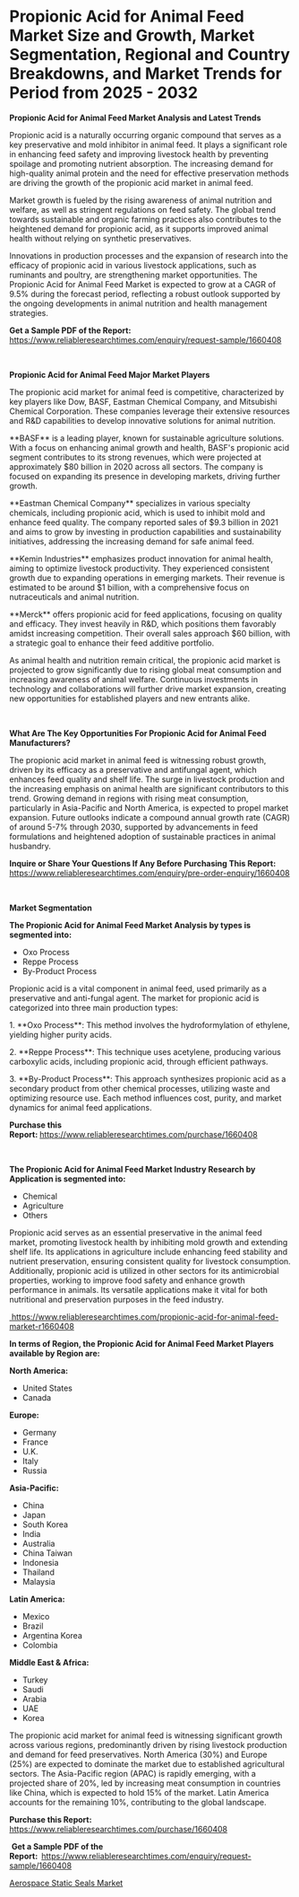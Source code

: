 <p><h1>Propionic Acid for Animal Feed Market Size and Growth, Market Segmentation, Regional and Country Breakdowns, and Market Trends for Period from 2025 -  2032</h1></p><p><strong>Propionic Acid for Animal Feed Market Analysis and Latest Trends</strong></p>
<p><p>Propionic acid is a naturally occurring organic compound that serves as a key preservative and mold inhibitor in animal feed. It plays a significant role in enhancing feed safety and improving livestock health by preventing spoilage and promoting nutrient absorption. The increasing demand for high-quality animal protein and the need for effective preservation methods are driving the growth of the propionic acid market in animal feed.</p><p>Market growth is fueled by the rising awareness of animal nutrition and welfare, as well as stringent regulations on feed safety. The global trend towards sustainable and organic farming practices also contributes to the heightened demand for propionic acid, as it supports improved animal health without relying on synthetic preservatives. </p><p>Innovations in production processes and the expansion of research into the efficacy of propionic acid in various livestock applications, such as ruminants and poultry, are strengthening market opportunities. The Propionic Acid for Animal Feed Market is expected to grow at a CAGR of 9.5% during the forecast period, reflecting a robust outlook supported by the ongoing developments in animal nutrition and health management strategies.</p></p>
<p><strong>Get a Sample PDF of the Report:&nbsp;</strong> <a href="https://www.reliableresearchtimes.com/enquiry/request-sample/1660408?utm_campaign=2006&utm_medium=2&utm_source=Github&utm_content=ia&utm_term=17012025&utm_id=propionic-acid-for-animal-feed">https://www.reliableresearchtimes.com/enquiry/request-sample/1660408</a></p>
<p>&nbsp;</p>
<p><strong>Propionic Acid for Animal Feed Major Market Players</strong></p>
<p><p>The propionic acid market for animal feed is competitive, characterized by key players like Dow, BASF, Eastman Chemical Company, and Mitsubishi Chemical Corporation. These companies leverage their extensive resources and R&D capabilities to develop innovative solutions for animal nutrition.</p><p>**BASF** is a leading player, known for sustainable agriculture solutions. With a focus on enhancing animal growth and health, BASF's propionic acid segment contributes to its strong revenues, which were projected at approximately $80 billion in 2020 across all sectors. The company is focused on expanding its presence in developing markets, driving further growth.</p><p>**Eastman Chemical Company** specializes in various specialty chemicals, including propionic acid, which is used to inhibit mold and enhance feed quality. The company reported sales of $9.3 billion in 2021 and aims to grow by investing in production capabilities and sustainability initiatives, addressing the increasing demand for safe animal feed.</p><p>**Kemin Industries** emphasizes product innovation for animal health, aiming to optimize livestock productivity. They experienced consistent growth due to expanding operations in emerging markets. Their revenue is estimated to be around $1 billion, with a comprehensive focus on nutraceuticals and animal nutrition.</p><p>**Merck** offers propionic acid for feed applications, focusing on quality and efficacy. They invest heavily in R&D, which positions them favorably amidst increasing competition. Their overall sales approach $60 billion, with a strategic goal to enhance their feed additive portfolio.</p><p>As animal health and nutrition remain critical, the propionic acid market is projected to grow significantly due to rising global meat consumption and increasing awareness of animal welfare. Continuous investments in technology and collaborations will further drive market expansion, creating new opportunities for established players and new entrants alike.</p></p>
<p>&nbsp;</p>
<p><strong>What Are The Key Opportunities For Propionic Acid for Animal Feed Manufacturers?</strong></p>
<p><p>The propionic acid market in animal feed is witnessing robust growth, driven by its efficacy as a preservative and antifungal agent, which enhances feed quality and shelf life. The surge in livestock production and the increasing emphasis on animal health are significant contributors to this trend. Growing demand in regions with rising meat consumption, particularly in Asia-Pacific and North America, is expected to propel market expansion. Future outlooks indicate a compound annual growth rate (CAGR) of around 5-7% through 2030, supported by advancements in feed formulations and heightened adoption of sustainable practices in animal husbandry.</p></p>
<p><strong>Inquire or Share Your Questions If Any Before Purchasing This Report:</strong> <a href="https://www.reliableresearchtimes.com/enquiry/pre-order-enquiry/1660408?utm_campaign=2006&utm_medium=2&utm_source=Github&utm_content=ia&utm_term=17012025&utm_id=propionic-acid-for-animal-feed">https://www.reliableresearchtimes.com/enquiry/pre-order-enquiry/1660408</a></p>
<p>&nbsp;</p>
<p><strong>Market Segmentation</strong></p>
<p><strong>The Propionic Acid for Animal Feed Market Analysis by types is segmented into:</strong></p>
<p><ul><li>Oxo Process</li><li>Reppe Process</li><li>By-Product Process</li></ul></p>
<p><p>Propionic acid is a vital component in animal feed, used primarily as a preservative and anti-fungal agent. The market for propionic acid is categorized into three main production types: </p><p>1. **Oxo Process**: This method involves the hydroformylation of ethylene, yielding higher purity acids. </p><p>2. **Reppe Process**: This technique uses acetylene, producing various carboxylic acids, including propionic acid, through efficient pathways. </p><p>3. **By-Product Process**: This approach synthesizes propionic acid as a secondary product from other chemical processes, utilizing waste and optimizing resource use. Each method influences cost, purity, and market dynamics for animal feed applications.</p></p>
<p><strong>Purchase this Report:&nbsp;</strong><a href="https://www.reliableresearchtimes.com/purchase/1660408?utm_campaign=2006&utm_medium=2&utm_source=Github&utm_content=ia&utm_term=17012025&utm_id=propionic-acid-for-animal-feed">https://www.reliableresearchtimes.com/purchase/1660408</a></p>
<p>&nbsp;</p>
<p><strong>The Propionic Acid for Animal Feed Market Industry Research by Application is segmented into:</strong></p>
<p><ul><li>Chemical</li><li>Agriculture</li><li>Others</li></ul></p>
<p><p>Propionic acid serves as an essential preservative in the animal feed market, promoting livestock health by inhibiting mold growth and extending shelf life. Its applications in agriculture include enhancing feed stability and nutrient preservation, ensuring consistent quality for livestock consumption. Additionally, propionic acid is utilized in other sectors for its antimicrobial properties, working to improve food safety and enhance growth performance in animals. Its versatile applications make it vital for both nutritional and preservation purposes in the feed industry.</p></p>
<p><a href="https://www.reliableresearchtimes.com/propionic-acid-for-animal-feed-market-r1660408?utm_campaign=2006&utm_medium=2&utm_source=Github&utm_content=ia&utm_term=17012025&utm_id=propionic-acid-for-animal-feed">&nbsp;https://www.reliableresearchtimes.com/propionic-acid-for-animal-feed-market-r1660408</a></p>
<p><strong>In terms of Region, the Propionic Acid for Animal Feed Market Players available by Region are:</strong></p>
<p>
    <p> <strong> North America: </strong>
        <ul>
            <li>United States</li>
            <li>Canada</li>
        </ul>
        </p> 
    <p> <strong> Europe: </strong>
        <ul>
            <li>Germany</li>
            <li>France</li>
            <li>U.K.</li>
            <li>Italy</li>
            <li>Russia</li>
        </ul>
        </p> 
    <p> <strong> Asia-Pacific: </strong>
        <ul>
            <li>China</li>
            <li>Japan</li>
            <li>South Korea</li>
            <li>India</li>
            <li>Australia</li>
            <li>China Taiwan</li>
            <li>Indonesia</li>
            <li>Thailand</li>
            <li>Malaysia</li>
        </ul>
        </p> 
    <p> <strong> Latin America: </strong>
        <ul>
            <li>Mexico</li>
            <li>Brazil</li>
            <li>Argentina Korea</li>
            <li>Colombia</li>
        </ul>
        </p> 
    <p> <strong> Middle East & Africa: </strong>
        <ul>
            <li>Turkey</li>
            <li>Saudi</li>
            <li>Arabia</li>
            <li>UAE</li>
            <li>Korea</li>
        </ul>
    </p>
    </p>
<p><p>The propionic acid market for animal feed is witnessing significant growth across various regions, predominantly driven by rising livestock production and demand for feed preservatives. North America (30%) and Europe (25%) are expected to dominate the market due to established agricultural sectors. The Asia-Pacific region (APAC) is rapidly emerging, with a projected share of 20%, led by increasing meat consumption in countries like China, which is expected to hold 15% of the market. Latin America accounts for the remaining 10%, contributing to the global landscape.</p></p>
<p><strong>Purchase this Report: </strong><a href="https://www.reliableresearchtimes.com/purchase/1660408?utm_campaign=2006&utm_medium=2&utm_source=Github&utm_content=ia&utm_term=17012025&utm_id=propionic-acid-for-animal-feed">https://www.reliableresearchtimes.com/purchase/1660408</a></p>
<p>&nbsp;<strong>Get a Sample PDF of the Report:&nbsp;&nbsp;</strong><a href="https://www.reliableresearchtimes.com/enquiry/request-sample/1660408?utm_campaign=2006&utm_medium=2&utm_source=Github&utm_content=ia&utm_term=17012025&utm_id=propionic-acid-for-animal-feed">https://www.reliableresearchtimes.com/enquiry/request-sample/1660408</a></p>
<p><strong></strong></p>
<p><p><a href="https://github.com/Krish2023na/Market-Research-Report-List-7/blob/main/aerospace-static-seals-market.md?utm_campaign=2006&utm_medium=2&utm_source=Github&utm_content=ia&utm_term=17012025&utm_id=propionic-acid-for-animal-feed">Aerospace Static Seals Market</a></p></p>